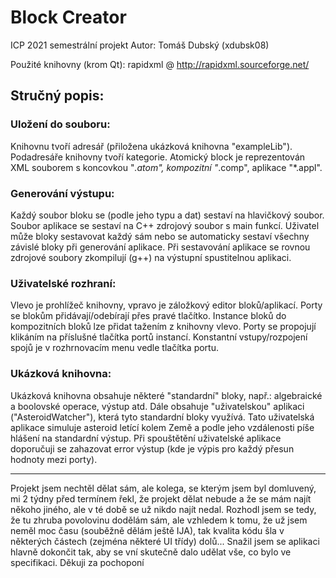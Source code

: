 # Block Creator
ICP 2021 semestrální projekt
Autor: Tomáš Dubský (xdubsk08)

Použité knihovny (krom Qt):
rapidxml @ http://rapidxml.sourceforge.net/

## Stručný popis:
### Uložení do souboru:
Knihovnu tvoří adresář (přiložena ukázková knihovna "exampleLib").
Podadresáře knihovny tvoří kategorie.
Atomický block je reprezentován XML souborem s koncovkou "*.atom", kompozitní "*.comp", aplikace "*.appl".
### Generování výstupu:
Každý soubor bloku se (podle jeho typu a dat) sestaví na hlavičkový soubor.
Soubor aplikace se sestaví na C++ zdrojový soubor s main funkcí.
Uživatel může bloky sestavovat každý sám nebo se automaticky sestaví všechny závislé bloky při generování aplikace.
Při sestavování aplikace se rovnou zdrojové soubory zkompilují (g++) na výstupní spustitelnou aplikaci.
### Uživatelské rozhraní:
Vlevo je prohlížeč knihovny, vpravo je záložkový editor bloků/aplikací.
Porty se blokům přidávají/odebírají přes pravé tlačítko.
Instance bloků do kompozitních bloků lze přidat tažením z knihovny vlevo.
Porty se propojují klikáním na příslušné tlačítka portů instancí.
Konstantní vstupy/rozpojení spojů je v rozhrnovacím menu vedle tlačítka portu.
### Ukázková knihovna:
Ukázková knihovna obsahuje některé "standardní" bloky,
např.: algebraické a boolovské operace, výstup atd.
Dále obsahuje "uživatelskou" aplikaci ("AsteroidWatcher"), která tyto standardní bloky využívá.
Tato uživatelská aplikace simuluje asteroid letící kolem Země a podle jeho vzdálenosti píše hlášení na standardní výstup.
Při spouštětění uživatelské aplikace doporučuji se zahazovat error výstup (kde je výpis pro každý přesun hodnoty mezi porty).
		
----
Projekt jsem nechtěl dělat sám, ale kolega, se kterým jsem byl domluvený,
mi 2 týdny před termínem řekl, že projekt dělat nebude a že se mám najít někoho jiného,
ale v té době se už nikdo najít nedal.
Rozhodl jsem se tedy, že tu zhruba povolovinu dodělám sám,
ale vzhledem k tomu, že už jsem neměl moc času (souběžně dělám ještě IJA),
tak kvalita kódu šla v některých částech (zejména některé UI třídy) dolů...
Snažil jsem se aplikaci hlavně dokončit tak, aby se vní skutečně dalo udělat vše, co bylo ve specifikaci.
Děkuji za pochoponí